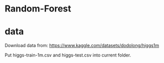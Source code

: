 # Random-Forest

# data
Download data from: https://www.kaggle.com/datasets/dodolong/higgs1m

Put higgs-train-1m.csv and higgs-test.csv into current folder.
